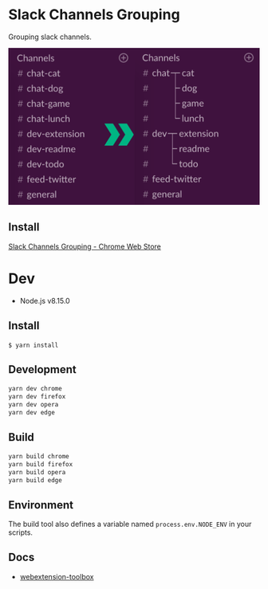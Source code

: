 # Slack Channels Grouping

Grouping slack channels.

![](./promo/Screenshot_1280x800.png)


## Install

[Slack Channels Grouping - Chrome Web Store](https://chrome.google.com/webstore/detail/slack-channels-grouping/lcbnhfianneihfgkmfncnhpkpghedbkm)

# Dev
- Node.js v8.15.0

## Install
```
$ yarn install
```

## Development
```
yarn dev chrome
yarn dev firefox
yarn dev opera
yarn dev edge
```

## Build
```
yarn build chrome
yarn build firefox
yarn build opera
yarn build edge
```

## Environment

The build tool also defines a variable named `process.env.NODE_ENV` in your scripts.

## Docs

* [webextension-toolbox](https://github.com/HaNdTriX/webextension-toolbox)
